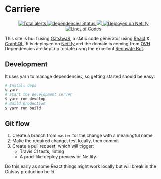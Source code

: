 # Carriere

<p align="center">
  <a href="https://lgtm.com/projects/g/browniebroke/carriere-web/alerts/">
    <img src="https://img.shields.io/lgtm/alerts/g/browniebroke/carriere-web.svg?logo=lgtm&logoWidth=18"/ alt="Total alerts">
  </a>
  <a href="https://david-dm.org/browniebroke/carriere-web">
    <img src="https://david-dm.org/browniebroke/carriere-web/status.svg" alt="dependencies Status"/>
  </a>
  <a href="https://travis-ci.com/browniebroke/carriere-web">
    <img src="https://travis-ci.com/browniebroke/carriere-web.svg?branch=master"/>
  </a>
  <a href="https://www.netlify.com">
    <img src="https://img.shields.io/badge/deployed-netlify-00c7b7.svg" alt="Deployed on Netlify"/>
  </a>
  <a href="https://github.com/browniebroke/carriere-web">
    <img src="https://tokei.rs/b1/github/browniebroke/carriere-web" alt="Lines of Codes"/>
  </a>
</p>

This site is built using [GatsbyJS](https://www.gatsbyjs.org/), a static code generator using [React](https://reactjs.org/) & [GraphQL](https://graphql.org/). It is deployed on [Netlify](https://www.netlify.com/) and the domain is coming from [OVH](https://www.ovh.co.uk/). Dependencies are kept up to date using the excellent [Renovate Bot](https://renovatebot.com/).

## Development 

It uses yarn to manage dependencies, so getting started should be easy:

```bash
# Install deps
$ yarn
# Start the development server
$ yarn run develop
# Build production
$ yarn run build
```

## Git flow

1. Create a branch from `master` for the change with a meaningful name
2. Make the required change, test locally, then commit
3. Create a pull request, which will trigger:
   * Travis CI tests, linting
   * A prod-like deploy preview on Netlify.
 
 Do this early as some React things might work locally but will break in the Gatsby production build.
